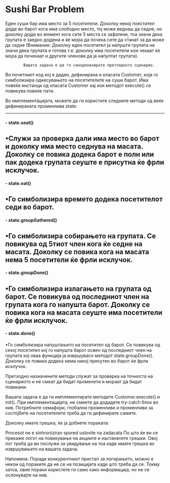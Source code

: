 Sushi Bar Problem
===========================
Еден суши бар има место за 5 посетители. Доколку некој поестител дојде во барот кога има слободно место,
тој може веднаш да седне, но доколку дојде во момент кога сите 5 места се зафатени, тоа значи дека групата
e заедно дојдена и ќе мора да почека сите да станат за да може да седне (Внимание: Доколку еден посетител ја напушти групата не значи дека групата е готова
т.е. доколку има посетители кои чекаат ќе мора да почекаат и другите членови да ја напуптат групата). 

			Вашата задача е да го синхронизирате претходното сценарио.

Во почетниот код кој е даден, дефинирана е класата Customer, која го симболизира однесувањето на посетителите на суши барот.
Има повеќе инстанци од класата Customer кај кои методот execute() се повикува повеќе пати.

Во имплементацијата, можете да ги користите следните методи од веќе дефинираната променлива state:

---
#### -   state.seat()
•Служи за проверка дали има место во барот и доколку има место седнува на масата. Доколку се повика додека барот е полн или пак додека групата сеуште е присутна ќе фрли исклучок.
---
#### -   state.eat()
•Го симболизира времето додека посетителот седи во барот.
---
#### -   state.groupGathered()
•Го симболизира собирањето на групата. Се повикува од 5тиот член кога ќе седне на масата. Доколку се повика кога на масата нема 5 посетители ќе фрли исклучок.
---
#### -   state.groupDone()
•Го симболизира излагањето на групата од барот. Се повикува од последниот член на групата кога го напушта барот. Доколку се повика кога на масата сеуште има посетители ќе фрли исклучок.
---
#### -   state.done()
•Го симболизира напуштањето на посетител од барот. Се повикува од секој посетител кој го напушта барот освен од последниот член на групата кој оваа функција ја извршувасо методот state.groupDone(). Доколку се повика додека нема никој присутен во барот ќе фрли исклучок.

Претходно назначените методи служат за проверка на точноста на сценариото и не смеат да бидат променети и мораат да бидат повикани.

Вашата задача е да ги имплементирате методите Customer.execute() и init(). При имплементацијата, не смеете да додадете try-catch блок во нив. 
Потребните семафори, глобални променливи и променливи за состојбите нa посетителите треба да ги дефинирате самите.

Доколку имате грешка, ќе ја добиете пораката:

Procesot ne e sinhroniziran spored uslovite na zadacata
По што ќе ви се прикаже логот на повикување на акциите и настанатите грешки. Овој лог треба да ви послужи за увидување на тоа каде имате грешка во извршувањето на вашата задача.

Напомена: Поради конкурентниот пристап за логирањето, можно е некои од пораките да не се на позицијата каде што треба да се. 
Токму затоа, овие пораки користете ги само како информација, но не се ослонувајте на нив.

